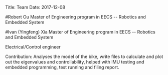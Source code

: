 Title: Team
Date: 2017-12-08 

#Robert Ou
Master of Engineering program in EECS -- Robotics and Embedded System

#Ivan (Yingfeng) Xia
Master of Engineering program in EECS -- Robotics and Embedded System

Electrical/Control engineer

Contribution: Analyses the model of the bike, write files to calculate and plot out the eigenvalues and controllability, helped with IMU testing and embedded programming, test running and filing report.
